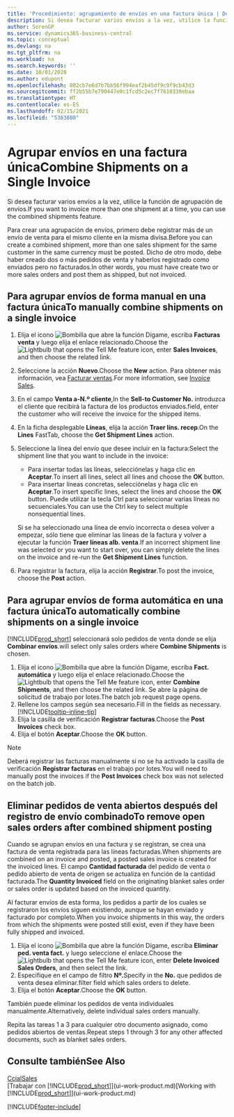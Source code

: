 ```yaml
---
title: 'Procedimiento: agrupamiento de envíos en una factura única | Documentos de Microsoft'
description: Si desea facturar varios envíos a la vez, utilice la función de agrupación de envíos.
author: SorenGP
ms.service: dynamics365-business-central
ms.topic: conceptual
ms.devlang: na
ms.tgt_pltfrm: na
ms.workload: na
ms.search.keywords: ''
ms.date: 10/01/2020
ms.author: edupont
ms.openlocfilehash: 802cb7e6d7b7bb56f994eaf2b45df9c9f9cb43d3
ms.sourcegitcommit: ff2b55b7e790447e0c1fcd5c2ec7f7610338ebaa
ms.translationtype: HT
ms.contentlocale: es-ES
ms.lasthandoff: 02/15/2021
ms.locfileid: "5383080"
---
```

# <a name="combine-shipments-on-a-single-invoice"></a><span data-ttu-id="5d0fd-103">Agrupar envíos en una factura única</span><span class="sxs-lookup"><span data-stu-id="5d0fd-103">Combine Shipments on a Single Invoice</span></span>
<span data-ttu-id="5d0fd-104">Si desea facturar varios envíos a la vez, utilice la función de agrupación de envíos.</span><span class="sxs-lookup"><span data-stu-id="5d0fd-104">If you want to invoice more than one shipment at a time, you can use the combined shipments feature.</span></span>  

<span data-ttu-id="5d0fd-105">Para crear una agrupación de envíos, primero debe registrar más de un envío de venta para el mismo cliente en la misma divisa.</span><span class="sxs-lookup"><span data-stu-id="5d0fd-105">Before you can create a combined shipment, more than one sales shipment for the same customer in the same currency must be posted.</span></span> <span data-ttu-id="5d0fd-106">Dicho de otro modo, debe haber creado dos o más pedidos de venta y haberlos registrado como enviados pero no facturados.</span><span class="sxs-lookup"><span data-stu-id="5d0fd-106">In other words, you must have create two or more sales orders and post them as shipped, but not invoiced.</span></span> 

## <a name="to-manually-combine-shipments-on-a-single-invoice"></a><span data-ttu-id="5d0fd-107">Para agrupar envíos de forma manual en una factura única</span><span class="sxs-lookup"><span data-stu-id="5d0fd-107">To manually combine shipments on a single invoice</span></span>  
1. <span data-ttu-id="5d0fd-108">Elija el icono ![Bombilla que abre la función Dígame](media/ui-search/search_small.png "Dígame qué desea hacer"), escriba **Facturas venta** y luego elija el enlace relacionado.</span><span class="sxs-lookup"><span data-stu-id="5d0fd-108">Choose the ![Lightbulb that opens the Tell Me feature](media/ui-search/search_small.png "Tell me what you want to do") icon, enter **Sales Invoices**, and then choose the related link.</span></span>  
2. <span data-ttu-id="5d0fd-109">Seleccione la acción **Nuevo**.</span><span class="sxs-lookup"><span data-stu-id="5d0fd-109">Choose the **New** action.</span></span> <span data-ttu-id="5d0fd-110">Para obtener más información, vea [Facturar ventas](sales-how-invoice-sales.md).</span><span class="sxs-lookup"><span data-stu-id="5d0fd-110">For more information, see [Invoice Sales](sales-how-invoice-sales.md).</span></span>
3. <span data-ttu-id="5d0fd-111">En el campo **Venta a-N.º cliente**,</span><span class="sxs-lookup"><span data-stu-id="5d0fd-111">In the **Sell-to Customer No.**</span></span> <span data-ttu-id="5d0fd-112">introduzca el cliente que recibirá la factura de los productos enviados.</span><span class="sxs-lookup"><span data-stu-id="5d0fd-112">field, enter the customer who will receive the invoice for the shipped items.</span></span>  
4. <span data-ttu-id="5d0fd-113">En la ficha desplegable **Líneas**, elija la acción **Traer líns. recep**.</span><span class="sxs-lookup"><span data-stu-id="5d0fd-113">On the **Lines** FastTab, choose the **Get Shipment Lines** action.</span></span>  
5. <span data-ttu-id="5d0fd-114">Seleccione la línea del envío que desee incluir en la factura:</span><span class="sxs-lookup"><span data-stu-id="5d0fd-114">Select the shipment line that you want to include in the invoice:</span></span>  

    - <span data-ttu-id="5d0fd-115">Para insertar todas las líneas, selecciónelas y haga clic en **Aceptar**.</span><span class="sxs-lookup"><span data-stu-id="5d0fd-115">To insert all lines, select all lines and choose the **OK** button.</span></span>  
    - <span data-ttu-id="5d0fd-116">Para insertar líneas concretas, selecciónelas y haga clic en **Aceptar**.</span><span class="sxs-lookup"><span data-stu-id="5d0fd-116">To insert specific lines, select the lines and choose the **OK** button.</span></span> <span data-ttu-id="5d0fd-117">Puede utilizar la tecla Ctrl para seleccionar varias líneas no secuenciales.</span><span class="sxs-lookup"><span data-stu-id="5d0fd-117">You can use the Ctrl key to select multiple nonsequential lines.</span></span>  

    <span data-ttu-id="5d0fd-118">Si se ha seleccionado una línea de envío incorrecta o desea volver a empezar, sólo tiene que eliminar las líneas de la factura y volver a ejecutar la función **Traer líneas alb. venta**.</span><span class="sxs-lookup"><span data-stu-id="5d0fd-118">If an incorrect shipment line was selected or you want to start over, you can simply delete the lines on the invoice and re-run the **Get Shipment Lines** function.</span></span>  
7. <span data-ttu-id="5d0fd-119">Para registrar la factura, elija la acción **Registrar**.</span><span class="sxs-lookup"><span data-stu-id="5d0fd-119">To post the invoice, choose the **Post** action.</span></span>  

## <a name="to-automatically-combine-shipments-on-a-single-invoice"></a><span data-ttu-id="5d0fd-120">Para agrupar envíos de forma automática en una factura única</span><span class="sxs-lookup"><span data-stu-id="5d0fd-120">To automatically combine shipments on a single invoice</span></span>  
[!INCLUDE[prod_short](includes/prod_short.md)] <span data-ttu-id="5d0fd-121">seleccionará solo pedidos de venta donde se elija **Combinar envíos**.</span><span class="sxs-lookup"><span data-stu-id="5d0fd-121">will select only sales orders where **Combine Shipments** is chosen.</span></span> 

1. <span data-ttu-id="5d0fd-122">Elija el icono ![Bombilla que abre la función Dígame](media/ui-search/search_small.png "Dígame qué desea hacer"), escriba **Fact. automática** y luego elija el enlace relacionado.</span><span class="sxs-lookup"><span data-stu-id="5d0fd-122">Choose the ![Lightbulb that opens the Tell Me feature](media/ui-search/search_small.png "Tell me what you want to do") icon, enter **Combine Shipments**, and then choose the related link.</span></span> <span data-ttu-id="5d0fd-123">Se abre la página de solicitud de trabajo por lotes.</span><span class="sxs-lookup"><span data-stu-id="5d0fd-123">The batch job request page opens.</span></span>  
2. <span data-ttu-id="5d0fd-124">Rellene los campos según sea necesario.</span><span class="sxs-lookup"><span data-stu-id="5d0fd-124">Fill in the fields as necessary.</span></span> [!INCLUDE[tooltip-inline-tip](includes/tooltip-inline-tip_md.md)]
3. <span data-ttu-id="5d0fd-125">Elija la casilla de verificación **Registrar facturas**.</span><span class="sxs-lookup"><span data-stu-id="5d0fd-125">Choose the **Post Invoices** check box.</span></span>  
4. <span data-ttu-id="5d0fd-126">Elija el botón **Aceptar**.</span><span class="sxs-lookup"><span data-stu-id="5d0fd-126">Choose the **OK** button.</span></span>  

> [!NOTE]  
>  <span data-ttu-id="5d0fd-127">Deberá registrar las facturas manualmente si no se ha activado la casilla de verificación **Registrar facturas** en el trabajo por lotes.</span><span class="sxs-lookup"><span data-stu-id="5d0fd-127">You will need to manually post the invoices if the **Post Invoices** check box was not selected on the batch job.</span></span>  

## <a name="to-remove-open-sales-orders-after-combined-shipment-posting"></a><span data-ttu-id="5d0fd-128">Eliminar pedidos de venta abiertos después del registro de envío combinado</span><span class="sxs-lookup"><span data-stu-id="5d0fd-128">To remove open sales orders after combined shipment posting</span></span> 
<span data-ttu-id="5d0fd-129">Cuando se agrupan envíos en una factura y se registran, se crea una factura de venta registrada para las líneas facturadas.</span><span class="sxs-lookup"><span data-stu-id="5d0fd-129">When shipments are combined on an invoice and posted, a posted sales invoice is created for the invoiced lines.</span></span> <span data-ttu-id="5d0fd-130">El campo **Cantidad facturada** del pedido de venta o pedido abierto de venta de origen se actualiza en función de la cantidad facturada.</span><span class="sxs-lookup"><span data-stu-id="5d0fd-130">The **Quantity Invoiced** field on the originating blanket sales order or sales order is updated based on the invoiced quantity.</span></span>  

<span data-ttu-id="5d0fd-131">Al facturar envíos de esta forma, los pedidos a partir de los cuales se registraron los envíos siguen existiendo, aunque se hayan enviado y facturado por completo.</span><span class="sxs-lookup"><span data-stu-id="5d0fd-131">When you invoice shipments in this way, the orders from which the shipments were posted still exist, even if they have been fully shipped and invoiced.</span></span>   

1. <span data-ttu-id="5d0fd-132">Elija el icono ![Bombilla que abre la función Dígame](media/ui-search/search_small.png "Dígame qué desea hacer"), escriba **Eliminar ped. venta fact.** y luego seleccione el enlace.</span><span class="sxs-lookup"><span data-stu-id="5d0fd-132">Choose the ![Lightbulb that opens the Tell Me feature](media/ui-search/search_small.png "Tell me what you want to do") icon, enter **Delete Invoiced Sales Orders**, and then select the link.</span></span>  
2. <span data-ttu-id="5d0fd-133">Especifique en el campo de filtro **Nº.**</span><span class="sxs-lookup"><span data-stu-id="5d0fd-133">Specify in the **No.**</span></span> <span data-ttu-id="5d0fd-134">que pedidos de venta desea eliminar.</span><span class="sxs-lookup"><span data-stu-id="5d0fd-134">filter field which sales orders to delete.</span></span>  
3. <span data-ttu-id="5d0fd-135">Elija el botón **Aceptar**.</span><span class="sxs-lookup"><span data-stu-id="5d0fd-135">Choose the **OK** button.</span></span>  

<span data-ttu-id="5d0fd-136">También puede eliminar los pedidos de venta individuales manualmente.</span><span class="sxs-lookup"><span data-stu-id="5d0fd-136">Alternatively, delete individual sales orders manually.</span></span>  

<span data-ttu-id="5d0fd-137">Repita las tareas 1 a 3 para cualquier otro documento asignado, como pedidos abiertos de ventas.</span><span class="sxs-lookup"><span data-stu-id="5d0fd-137">Repeat steps 1 through 3 for any other affected documents, such as blanket sales orders.</span></span>

## <a name="see-also"></a><span data-ttu-id="5d0fd-138">Consulte también</span><span class="sxs-lookup"><span data-stu-id="5d0fd-138">See Also</span></span>  
[<span data-ttu-id="5d0fd-139">Ccial</span><span class="sxs-lookup"><span data-stu-id="5d0fd-139">Sales</span></span>](sales-manage-sales.md)  
<span data-ttu-id="5d0fd-140">[Trabajar con [!INCLUDE[prod_short](includes/prod_short.md)]](ui-work-product.md)</span><span class="sxs-lookup"><span data-stu-id="5d0fd-140">[Working with [!INCLUDE[prod_short](includes/prod_short.md)]](ui-work-product.md)</span></span>


[!INCLUDE[footer-include](includes/footer-banner.md)]